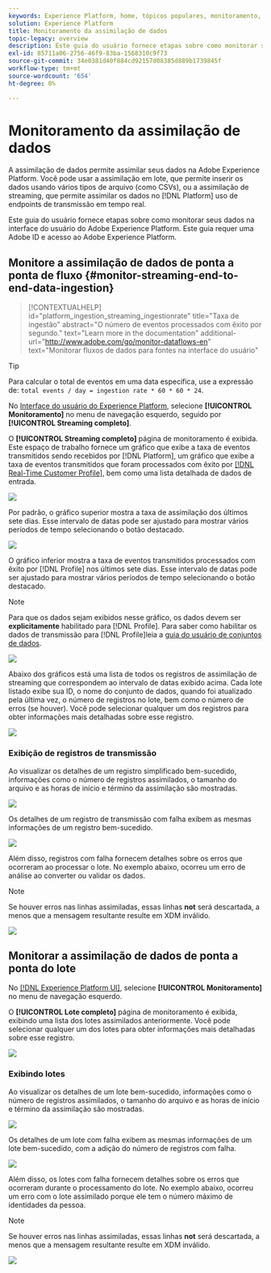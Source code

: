 ```yaml
---
keywords: Experience Platform, home, tópicos populares, monitoramento, monitoramento, fluxos de dados, ingestão de monitor, assimilação de dados, ingestão de dados, exibir registros, exibir lotes;
solution: Experience Platform
title: Monitoramento da assimilação de dados
topic-legacy: overview
description: Este guia do usuário fornece etapas sobre como monitorar seus dados na interface do usuário do Adobe Experience Platform. Este guia requer uma Adobe ID e acesso ao Adobe Experience Platform.
exl-id: 85711a06-2756-46f9-83ba-1568310c9f73
source-git-commit: 34e0381d40f884cd92157d08385d889b1739845f
workflow-type: tm+mt
source-wordcount: '654'
ht-degree: 0%

---
```


# Monitoramento da assimilação de dados

A assimilação de dados permite assimilar seus dados na Adobe Experience Platform. Você pode usar a assimilação em lote, que permite inserir os dados usando vários tipos de arquivo (como CSVs), ou a assimilação de streaming, que permite assimilar os dados no [!DNL Platform] uso de endpoints de transmissão em tempo real.

Este guia do usuário fornece etapas sobre como monitorar seus dados na interface do usuário do Adobe Experience Platform. Este guia requer uma Adobe ID e acesso ao Adobe Experience Platform.

## Monitore a assimilação de dados de ponta a ponta de fluxo {#monitor-streaming-end-to-end-data-ingestion}

>[!CONTEXTUALHELP]
>id="platform_ingestion_streaming_ingestionrate"
>title="Taxa de ingestão"
>abstract="O número de eventos processados com êxito por segundo."
>text="Learn more in the documentation"
>additional-url="http://www.adobe.com/go/monitor-dataflows-en" text="Monitorar fluxos de dados para fontes na interface do usuário"

>[!TIP]
>
>Para calcular o total de eventos em uma data específica, use a expressão de: `total events / day = ingestion rate * 60 * 60 * 24`.

No [Interface do usuário do Experience Platform](https://platform.adobe.com), selecione **[!UICONTROL Monitoramento]** no menu de navegação esquerdo, seguido por **[!UICONTROL Streaming completo]**.

O **[!UICONTROL Streaming completo]** página de monitoramento é exibida. Este espaço de trabalho fornece um gráfico que exibe a taxa de eventos transmitidos sendo recebidos por [!DNL Platform], um gráfico que exibe a taxa de eventos transmitidos que foram processados com êxito por [[!DNL Real-Time Customer Profile]](../../profile/home.md), bem como uma lista detalhada de dados de entrada.

![](../images/quality/monitor-data-flows/list-streams.png)

Por padrão, o gráfico superior mostra a taxa de assimilação dos últimos sete dias. Esse intervalo de datas pode ser ajustado para mostrar vários períodos de tempo selecionando o botão destacado.

![](../images/quality/monitor-data-flows/events-received.png)

O gráfico inferior mostra a taxa de eventos transmitidos processados com êxito por [!DNL Profile] nos últimos sete dias. Esse intervalo de datas pode ser ajustado para mostrar vários períodos de tempo selecionando o botão destacado.

>[!NOTE]
>
>Para que os dados sejam exibidos nesse gráfico, os dados devem ser **explicitamente** habilitado para [!DNL Profile]. Para saber como habilitar os dados de transmissão para [!DNL Profile]leia a [guia do usuário de conjuntos de dados](../../catalog/datasets/user-guide.md#enable-a-dataset-for-real-time-customer-profile).

![](../images/quality/monitor-data-flows/ingested-by-profile.png)

Abaixo dos gráficos está uma lista de todos os registros de assimilação de streaming que correspondem ao intervalo de datas exibido acima. Cada lote listado exibe sua ID, o nome do conjunto de dados, quando foi atualizado pela última vez, o número de registros no lote, bem como o número de erros (se houver). Você pode selecionar qualquer um dos registros para obter informações mais detalhadas sobre esse registro.

![](../images/quality/monitor-data-flows/streams.png)

### Exibição de registros de transmissão

Ao visualizar os detalhes de um registro simplificado bem-sucedido, informações como o número de registros assimilados, o tamanho do arquivo e as horas de início e término da assimilação são mostradas.

![](../images/quality/monitor-data-flows/successful-streaming.png)

Os detalhes de um registro de transmissão com falha exibem as mesmas informações de um registro bem-sucedido.

![](../images/quality/monitor-data-flows/failed-batch.png)

Além disso, registros com falha fornecem detalhes sobre os erros que ocorreram ao processar o lote. No exemplo abaixo, ocorreu um erro de análise ao converter ou validar os dados.

>[!NOTE]
>
>Se houver erros nas linhas assimiladas, essas linhas **not** será descartada, a menos que a mensagem resultante resulte em XDM inválido.

![](../images/quality/monitor-data-flows/failed-batch-error.png)

## Monitorar a assimilação de dados de ponta a ponta do lote

No [[!DNL Experience Platform UI]](https://platform.adobe.com), selecione **[!UICONTROL Monitoramento]** no menu de navegação esquerdo.

O **[!UICONTROL Lote completo]** página de monitoramento é exibida, exibindo uma lista dos lotes assimilados anteriormente. Você pode selecionar qualquer um dos lotes para obter informações mais detalhadas sobre esse registro.

![](../images/quality/monitor-data-flows/batch-monitoring.png)

### Exibindo lotes

Ao visualizar os detalhes de um lote bem-sucedido, informações como o número de registros assimilados, o tamanho do arquivo e as horas de início e término da assimilação são mostradas.

![](../images/quality/monitor-data-flows/successful-batch.png)

Os detalhes de um lote com falha exibem as mesmas informações de um lote bem-sucedido, com a adição do número de registros com falha.

![](../images/quality/monitor-data-flows/failed-batch.png)

Além disso, os lotes com falha fornecem detalhes sobre os erros que ocorreram durante o processamento do lote. No exemplo abaixo, ocorreu um erro com o lote assimilado porque ele tem o número máximo de identidades da pessoa.

>[!NOTE]
>
>Se houver erros nas linhas assimiladas, essas linhas **not** será descartada, a menos que a mensagem resultante resulte em XDM inválido.

![](../images/quality/monitor-data-flows/failed-streaming-error.png)
